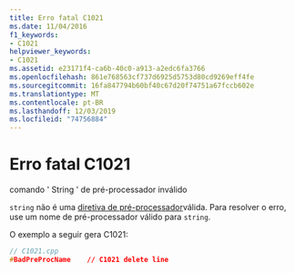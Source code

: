 ```yaml
---
title: Erro fatal C1021
ms.date: 11/04/2016
f1_keywords:
- C1021
helpviewer_keywords:
- C1021
ms.assetid: e23171f4-ca6b-40c0-a913-a2edc6fa3766
ms.openlocfilehash: 861e768563cf737d6925d5753d80cd9269eff4fe
ms.sourcegitcommit: 16fa847794b60bf40c67d20f74751a67fccb602e
ms.translationtype: MT
ms.contentlocale: pt-BR
ms.lasthandoff: 12/03/2019
ms.locfileid: "74756884"
---
```

# <a name="fatal-error-c1021"></a>Erro fatal C1021

comando ' String ' de pré-processador inválido

`string` não é uma [diretiva de pré-processador](../../preprocessor/preprocessor-directives.md)válida. Para resolver o erro, use um nome de pré-processador válido para `string`.

O exemplo a seguir gera C1021:

```cpp
// C1021.cpp
#BadPreProcName    // C1021 delete line
```
